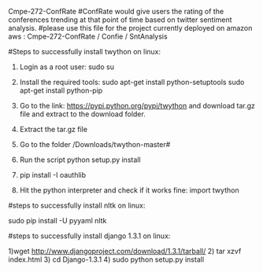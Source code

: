 Cmpe-272-ConfRate
#ConfRate would give users the rating of the conferences trending at that point of time based on twitter sentiment analysis.
#please use this file for the project currently deployed on amazon aws :
Cmpe-272-ConfRate / Confie / SntAnalysis 

#Steps to successfully install twython on linux:

1) Login as a root user:
sudo su
2) Install the required tools:
sudo apt-get install python-setuptools
sudo apt-get install python-pip
3) Go to the link: https://pypi.python.org/pypi/twython and download tar.gz file and extract to the download folder.
4) Extract the tar.gz file
5) Go to the folder /Downloads/twython-master#
6) Run the script python setup.py install
7) pip install -I oauthlib

8) Hit the python interpreter and check if it works fine:
import twython

#steps to successfully install nltk on linux:

sudo pip install -U pyyaml nltk

#steps to successfully install django 1.3.1 on linux:

1)wget http://www.djangoproject.com/download/1.3.1/tarball/
2) tar xzvf index.html
3) cd Django-1.3.1
4) sudo python setup.py install


